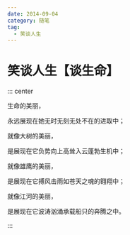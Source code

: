 ```yaml
---
date: 2014-09-04
category: 随笔
tag:
  - 笑谈人生
---
```


# 笑谈人生【谈生命】

::: center

生命的美丽，

永远展现在她无时无刻无处不在的进取中；

就像大树的美丽，

是展现在它负势向上高耸入云蓬勃生机中；

就像雄鹰的美丽，

是展现在它搏风击雨如苍天之魂的翱翔中；

就像江河的美丽，

是展现在它波涛汹涌承载船只的奔腾之中。

:::
